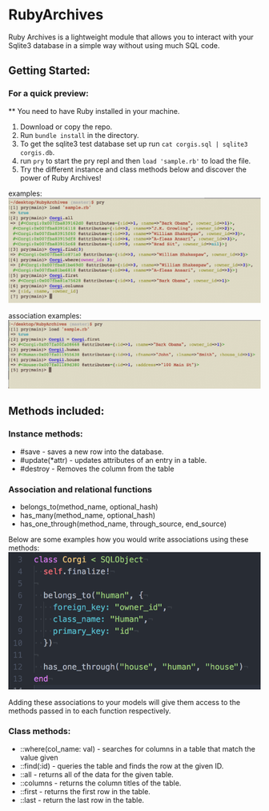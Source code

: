 # RubyArchives

Ruby Archives is a lightweight module that allows you to interact with your Sqlite3 database in a simple way without using much SQL code.

## Getting Started:

### For a quick preview:

** You need to have Ruby installed in your machine.

1. Download or copy the repo.
2. Run ```bundle install``` in the directory.
3. To get the sqlite3 test database set up run ```cat corgis.sql | sqlite3 corgis.db```.
4. run ```pry``` to start the pry repl and then ```load 'sample.rb'``` to load the file.
5. Try the different instance and class methods below and discover the power of Ruby Archives!

examples:
![Pry Sample](https://github.com/cabral-ramon/RubyArchives/blob/master/images/Pry_sample.png)

association examples:
![Association_samples](https://github.com/cabral-ramon/RubyArchives/blob/master/images/Association_samples.png)
## Methods included:

### Instance methods:
* #save - saves a new row into the database.
* #update(*attr) - updates attributes of an entry in a table.
* #destroy - Removes the column from the table

### Association and relational functions
* belongs_to(method_name, optional_hash)
* has_many(method_name, optional_hash)
* has_one_through(method_name, through_source, end_source)

Below are some examples how you would write associations using these methods:
![Gorgi Associations](https://github.com/cabral-ramon/RubyArchives/blob/master/images/Corgi_class.png)

Adding these associations to your models will give them access to the methods passed
in to each function respectively.

### Class methods:
* ::where(col_name: val) - searches for columns in a table that match the value given
* ::find(:id) - queries the table and finds the row at the given ID.
* ::all - returns all of the data for the given table.
* ::columns - returns the column titles of the table.
* ::first - returns the first row in the table.
* ::last - return the last row in the table.
